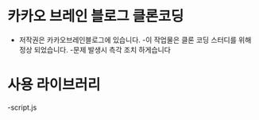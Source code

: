 # 카카오 브레인 블로그 클론코딩

- 저작권은 카카오브레인블로그에 있습니다. -이 작업물은 클론 코딩 스터디를 위해 정상 되었습니다. -문제 발생시 측각 조치 하게습니다

# 사용 라이브러리

-script.js
